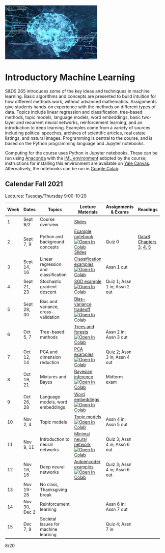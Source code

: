 <link rel="stylesheet" href="theme/css/main.css" />
<link rel="shortcut icon" type="image/x-icon" href="favicon.ico">
<head>
 <title> Introductory Machine Learning </title>
 </head>

![neuro-datascience](./data-neuroscience.jpg)


Introductory Machine Learning
====

S&DS 265 introduces some of the key ideas and techniques in machine learning. Basic algorithms and concepts are presented to build intuition for how different methods work, without advanced mathematics. Assignments give students hands-on experience with the methods on different types of data. Topics include linear regression and classification, tree-based methods, topic models, language models, word embeddings, basic two-layer and recurrent neural networks, reinforcement learning, and an introduction to deep learning. Examples come from a variety of sources including political speeches, archives of scientific articles, real estate listings, and natural images. Programming is central to the course, and is based on the Python programming language and Jupyter notebooks.

Computing for the course uses Python in Jupyter notebooks. These can be run using [Anaconda](https://www.anaconda.com/products/individual) with the [iML environment](https://github.com/YData123/sds265-fa21/tree/main/env/iml_env.yml) adopted by the course; instructions for installing this environment are available on [Yale Canvas](https://canvas.yale.edu).  Alternatively, the notebooks can be run in [Google Colab](https://colab.research.google.com).

Calendar Fall 2021
---
Lectures: Tuesday/Thursday 9:00-10:20



 Week | Dates |  Topics | Lecture Materials | Assignments & Exams | Readings
----------- | ----------- | ------------- | ------------ | ------------- | -----------
1 | Sept 9/2 |     Course overview | [Slides](https://github.com/YData123/sds265-fa21/raw/main/lectures/lecture-sept-02.pdf) |
2 | Sept 7, 9 |    Python and background concepts | [Example notebook](https://github.com/YData123/sds265-fa21/tree/main/demos/jupyter/jupyter-python.ipynb) <br> [![Open In Colab](https://colab.research.google.com/assets/colab-badge.svg)](https://colab.research.google.com/github/YData123/sds265-fa21/blob/master/demos/jupyter/jupyter-python.ipynb) <br> [Slides](https://github.com/YData123/sds123-sp21/raw/main/lectures/ydata_lecture_01.pdf) | Quiz 0 | [Data8 Chapters 3](https://www.inferentialthinking.com/chapters/03/programming-in-python.html), [4](https://www.inferentialthinking.com/chapters/04/Data_Types.html), [5](https://www.inferentialthinking.com/chapters/05/Sequences.html)
3 | Sept 14, 16 | Linear regression and classification | [Classification examples](https://github.com/YData123/sds265-fa21/blob/main/demos/classification/classification-examples.ipynb) <br> [![Open In Colab](https://colab.research.google.com/assets/colab-badge.svg)](https://colab.research.google.com/github/YData123/sds265-fa21/blob/master/demos/classification/classification-examples.ipynb) |  Assn 1 out |
4 | Sept 21, 23 | Stochastic gradient descent | [SGD example](https://github.com/YData123/sds265-fa21/blob/main/demos/sgd/sgd-example.ipynb) <br> [![Open In Colab](https://colab.research.google.com/assets/colab-badge.svg)](https://colab.research.google.com/github/YData123/sds265-fa21/blob/master/demos/sgd/sgd-example.ipynb) |  Quiz 1; Assn 1 in; Assn 2 out |
5 | Sept 28, 30 | Bias and variance, cross-validation | [Bias-variance tradeoff](https://github.com/YData123/sds265-fa21/blob/main/demos/bias-variance/bias-variance-demo.ipynb) <br> [![Open In Colab](https://colab.research.google.com/assets/colab-badge.svg)](https://colab.research.google.com/github/YData123/sds265-fa21/blob/master/demos/bias-variance/bias-variance-demo.ipynb) |  |
6 | Oct 5, 7 | Tree-based methods | [Trees and forests](https://github.com/YData123/sds265-fa21/blob/main/demos/trees/trees-forests-examples.ipynb) <br> [![Open In Colab](https://colab.research.google.com/assets/colab-badge.svg)](https://colab.research.google.com/github/YData123/sds265-fa21/blob/master/demos/trees/trees-forests-examples.ipynb) |  Assn 2 in; Assn 3 out |
7 | Oct 12, 14 | PCA and dimension reduction | [PCA examples](https://github.com/YData123/sds265-fa21/blob/main/demos/pca/pca-demo.ipynb) <br> [![Open In Colab](https://colab.research.google.com/assets/colab-badge.svg)](https://colab.research.google.com/github/YData123/sds265-fa21/blob/master/demos/pca/pca-demo.ipynb) |  Quiz 2; Assn 3 in; Assn 4 out |
8 | Oct 19, 21 | Mixtures and Bayes | [Bayesian inference](https://github.com/YData123/sds265-fa21/blob/main/demos/bayes/bayes-demo.ipynb) <br> [![Open In Colab](https://colab.research.google.com/assets/colab-badge.svg)](https://colab.research.google.com/github/YData123/sds265-fa21/blob/master/demos/bayes/bayes-demo.ipynb) |  Midterm exam |
9 | Oct 26, 28 | Language models, word embeddings | [Word embeddings](https://github.com/YData123/sds265-fa21/blob/main/demos/embeddings/embeddings.ipynb) <br> [![Open In Colab](https://colab.research.google.com/assets/colab-badge.svg)](https://colab.research.google.com/github/YData123/sds265-fa21/blob/master/demos/embeddings/embeddings.ipynb)|  |
10 | Nov 2, 4 | Topic models | [Topic models](https://github.com/YData123/sds265-fa21/blob/main/demos/topic-models/topic_models.ipynb) <br> [![Open In Colab](https://colab.research.google.com/assets/colab-badge.svg)](https://colab.research.google.com/github/YData123/sds265-fa21/blob/master/demos/topic-models/topic_models.ipynb) |   Assn 4 in; Assn 5 out |
11 | Nov 9, 11 | Introduction to neural networks | [Minimal neural network](https://github.com/YData123/sds265-fa21/blob/main/demos/neural-nets/minimal_neural_network_classification.ipynb) <br> [![Open In Colab](https://colab.research.google.com/assets/colab-badge.svg)](https://colab.research.google.com/github/YData123/sds265-fa21/blob/master/demos/neural-nets/minimal_neural_network_classification.ipynb) |   Quiz 3; Assn 4 in; Assn 6 out |
12 | Nov 16, 18 | Deep neural networks | [Autoencoder examples](https://github.com/YData123/sds265-fa21/blob/main/demos/deep-nets/autoencoder-demo.ipynb) <br> [![Open In Colab](https://colab.research.google.com/assets/colab-badge.svg)](https://colab.research.google.com/github/YData123/sds265-fa21/blob/master/demos/deep-nets/autoencoder-demo.ipynb) |  Quiz 3; Assn 4 in; Assn 6 out |
13 | Nov 19-28 | No class, Thanksgiving break | <!--[![Open In Colab](https://colab.research.google.com/assets/colab-badge.svg)]()--> |  |
14 | Nov 30, Dec 2 | Reinforcement learning | <!-- [![Open In Colab](https://colab.research.google.com/assets/colab-badge.svg)]()--> |   Assn 6 in; Assn 7 out |
15 | Dec 7, 9 | Societal issues for machine learning | <!--[![Open In Colab](https://colab.research.google.com/assets/colab-badge.svg)]()--> |   Quiz 4; Assn 7 in |

8/20
